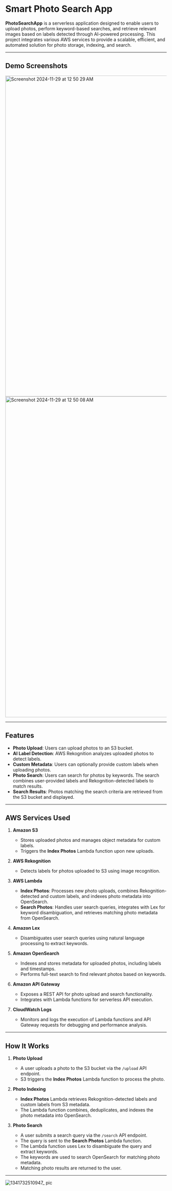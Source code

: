 # Smart Photo Search App

**PhotoSearchApp** is a serverless application designed to enable users to upload photos, perform keyword-based searches, and retrieve relevant images based on labels detected through AI-powered processing. This project integrates various AWS services to provide a scalable, efficient, and automated solution for photo storage, indexing, and search.

---

## Demo Screenshots
<img width="1000" alt="Screenshot 2024-11-29 at 12 50 29 AM" src="https://github.com/user-attachments/assets/94033051-2d09-4e10-9088-1101b792aa78">

<img width="1000" alt="Screenshot 2024-11-29 at 12 50 08 AM" src="https://github.com/user-attachments/assets/34f47893-9e5e-47a3-8d8e-479a5010c539">

---

## Features

- **Photo Upload**: Users can upload photos to an S3 bucket.
- **AI Label Detection**: AWS Rekognition analyzes uploaded photos to detect labels.
- **Custom Metadata**: Users can optionally provide custom labels when uploading photos.
- **Photo Search**: Users can search for photos by keywords. The search combines user-provided labels and Rekognition-detected labels to match results.
- **Search Results**: Photos matching the search criteria are retrieved from the S3 bucket and displayed.

---

## AWS Services Used

1. **Amazon S3**  
   - Stores uploaded photos and manages object metadata for custom labels.
   - Triggers the **Index Photos** Lambda function upon new uploads.

2. **AWS Rekognition**  
   - Detects labels for photos uploaded to S3 using image recognition.

3. **AWS Lambda**  
   - **Index Photos**: Processes new photo uploads, combines Rekognition-detected and custom labels, and indexes photo metadata into OpenSearch.
   - **Search Photos**: Handles user search queries, integrates with Lex for keyword disambiguation, and retrieves matching photo metadata from OpenSearch.

4. **Amazon Lex**  
   - Disambiguates user search queries using natural language processing to extract keywords.

5. **Amazon OpenSearch**  
   - Indexes and stores metadata for uploaded photos, including labels and timestamps.
   - Performs full-text search to find relevant photos based on keywords.

6. **Amazon API Gateway**  
   - Exposes a REST API for photo upload and search functionality.
   - Integrates with Lambda functions for serverless API execution.

7. **CloudWatch Logs**  
   - Monitors and logs the execution of Lambda functions and API Gateway requests for debugging and performance analysis.

---

## How It Works

1. **Photo Upload**
   - A user uploads a photo to the S3 bucket via the `/upload` API endpoint.
   - S3 triggers the **Index Photos** Lambda function to process the photo.

2. **Photo Indexing**
   - **Index Photos** Lambda retrieves Rekognition-detected labels and custom labels from S3 metadata.
   - The Lambda function combines, deduplicates, and indexes the photo metadata into OpenSearch.

3. **Photo Search**
   - A user submits a search query via the `/search` API endpoint.
   - The query is sent to the **Search Photos** Lambda function.
   - The Lambda function uses Lex to disambiguate the query and extract keywords.
   - The keywords are used to search OpenSearch for matching photo metadata.
   - Matching photo results are returned to the user.

---

![1341732510947_ pic](https://github.com/user-attachments/assets/7c763455-6b8c-4abb-8e86-d216456a766a)


